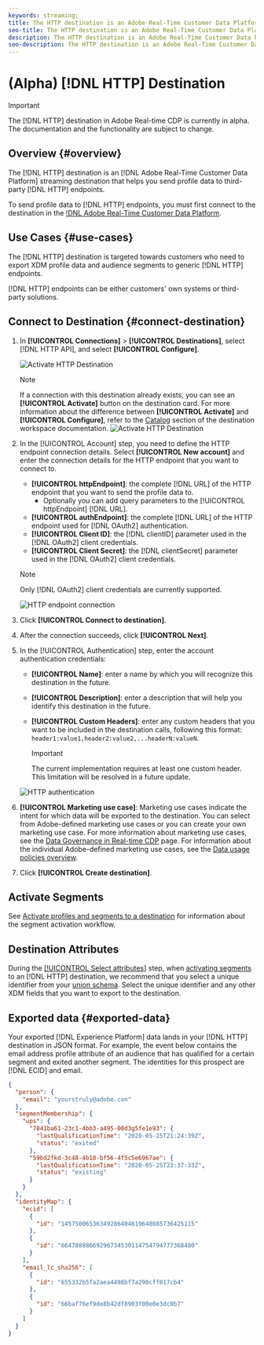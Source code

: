 ```yaml
---
keywords: streaming;
title: The HTTP destination is an Adobe Real-Time Customer Data Platform destination that helps you send profile data to third-party HTTP endpoints.
seo-title: The HTTP destination is an Adobe Real-Time Customer Data Platform  destination that helps you send profile data to third-party HTTP endpoints.
description: The HTTP destination is an Adobe Real-Time Customer Data Platform  destination that helps you send profile data to third-party HTTP endpoints.
seo-description: The HTTP destination is an Adobe Real-Time Customer Data Platform  destination that helps you send profile data to third-party HTTP endpoints.
---
```


# (Alpha) [!DNL HTTP] Destination 

>[!IMPORTANT]
>
>The [!DNL HTTP] destination in Adobe Real-time CDP is currently in alpha. The documentation and the functionality are subject to change.

## Overview {#overview}

The [!DNL HTTP] destination is an [!DNL Adobe Real-Time Customer Data Platform] streaming destination that helps you send profile data to third-party [!DNL HTTP] endpoints.

To send profile data to [!DNL HTTP] endpoints, you must first connect to the destination in the [!DNL Adobe Real-Time Customer Data Platform](#connect-destination).

## Use Cases {#use-cases}

The [!DNL HTTP] destination is targeted towards customers who need to export XDM profile data and audience segments to generic [!DNL HTTP] endpoints.

[!DNL HTTP] endpoints can be either customers' own systems  or third-party solutions.

## Connect to Destination {#connect-destination}

1.  In **[!UICONTROL Connections]** > **[!UICONTROL Destinations]**, select [!DNL  HTTP API], and select **[!UICONTROL Configure]**.

    ![Activate HTTP Destination](assets/activate-http-destination.png)
    
    >[!NOTE]
    >
    >If a connection with this destination already exists, you can see an **[!UICONTROL Activate]** button on the destination card. For more information about the difference between **[!UICONTROL Activate]** and **[!UICONTROL Configure]**, refer to the [Catalog](../destinations/destinations-workspace.md#catalog) section of the destination workspace documentation.
        ![Activate HTTP Destination](assets/connect-http-destination.png)

2. In the [!UICONTROL Account] step, you need to define the HTTP endpoint connection details. Select **[!UICONTROL New account]** and enter the connection details for the HTTP endpoint that you want to connect to.
   * **[!UICONTROL httpEndpoint]**: the complete [!DNL URL] of the HTTP endpoint that you want to send the profile data to.
     * Optionally you can add query parameters to the [!UICONTROL httpEndpoint] [!DNL URL].
   * **[!UICONTROL authEndpoint]**: the complete [!DNL URL] of the HTTP endpoint used for [!DNL OAuth2] authentication.
   * **[!UICONTROL Client ID]**: the [!DNL clientID] parameter used in the [!DNL OAuth2] client credentials.
   * **[!UICONTROL Client Secret]**: the [!DNL clientSecret] parameter used in the [!DNL OAuth2] client credentials.
    
    >[!NOTE]
    >
    >Only [!DNL OAuth2] client credentials are currently supported.

    ![HTTP endpoint connection](assets/connect-http-endpoint.png)
3. Click **[!UICONTROL Connect to destination]**.
4. After the connection succeeds, click **[!UICONTROL Next]**. 
5. In the [!UICONTROL Authentication] step, enter the account authentication credentials:
   *  **[!UICONTROL Name]**: enter a name by which you will recognize this destination in the future.
   *  **[!UICONTROL Description]**: enter a description that will help you identify this destination in the future.
   *  **[!UICONTROL Custom Headers]**: enter any custom headers that you want to be included in the destination calls, following this format: `header1:value1,header2:value2,...headerN:valueN`.

        >[!IMPORTANT]
        >
        >The current implementation requires at least one custom header. This limitation will be resolved in a future update.
    
    ![HTTP authentication](assets/authentication-http-connection.png)

6.  **[!UICONTROL Marketing use case]**: Marketing use cases indicate the intent for which data will be exported to the destination. You can select from Adobe-defined marketing use cases or you can create your own marketing use case. For more information about marketing use cases, see the [Data Governance in Real-time CDP](../privacy/data-governance-overview.md#destinations) page. For information about the individual Adobe-defined marketing use cases, see the [Data usage policies overview](../../data-governance/policies/overview.md#core-actions). 
7. Click **[!UICONTROL Create destination]**.

## Activate Segments

See [Activate profiles and segments to a destination](activate-destinations.md#select-attributes) for information about the segment activation workflow.

## Destination Attributes

During the [[!UICONTROL Select attributes]](activate-destinations.md#select-attributes) step, when [activating segments](activate-destinations.md) to an [!DNL HTTP] destination, we recommend that you select a unique identifier from your [union schema](../../profile/home.md#profile-fragments-and-union-schemas). Select the unique identifier and any other XDM fields that you want to export to the destination.

## Exported data {#exported-data}

Your exported [!DNL Experience Platform] data lands in your [!DNL HTTP] destination in JSON format. For example, the event below contains the email address profile attribute of an audience that has qualified for a certain segment and exited another segment. The identities for this prospect are [!DNL ECID] and email.

```json
{
  "person": {
    "email": "yourstruly@adobe.con"
  },
  "segmentMembership": {
    "ups": {
      "7841ba61-23c1-4bb3-a495-00d3g5fe1e93": {
        "lastQualificationTime": "2020-05-25T21:24:39Z",
        "status": "exited"
      },
      "59bd2fkd-3c48-4b18-bf56-4f5c5e6967ae": {
        "lastQualificationTime": "2020-05-25T23:37:33Z",
        "status": "existing"
      }
    }
  },
  "identityMap": {
    "ecid": [
      {
        "id": "14575006536349286404619648085736425115"
      },
      {
        "id": "66478888669296734530114754794777368480"
      }
    ],
    "email_lc_sha256": [
      {
        "id": "655332b5fa2aea4498bf7a290cff017cb4"
      },
      {
        "id": "66baf76ef9de8b42df8903f00e0e3dc0b7"
      }
    ]
  }
}

```